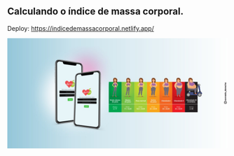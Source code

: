 ## Calculando o índice de massa corporal.

 Deploy: https://indicedemassacorporal.netlify.app/

<div>
    <img src="src/walpapper.jpg">
</div>

